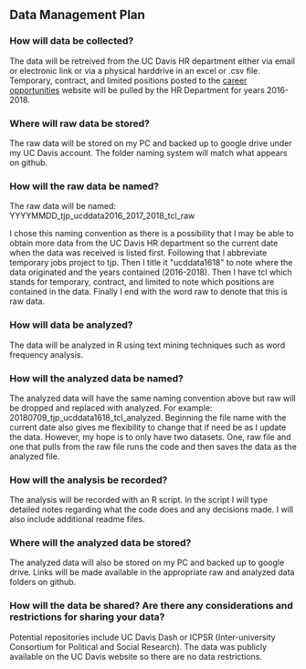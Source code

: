 ## Data Management Plan
   
### How will data be collected?
The data will be retreived from the UC Davis HR department either via email or electronic link or via a physical harddrive in an excel or .csv file. Temporary, contract, and limited positions posted to the [career opportunities](https://www.employment.ucdavis.edu/applicants/jsp/shared/search/Search_css.jsp) website will be pulled by the HR Department for years 2016-2018.
    
### Where will raw data be stored?
The raw data will be stored on my PC and backed up to google drive under my UC Davis account. The folder naming system will match what appears on github.
    
### How will the raw data be named?
The raw data will be named: YYYYMMDD_tjp_ucddata2016_2017_2018_tcl_raw
    
I chose this naming convention as there is a possibility that I may be able to obtain more data from the UC Davis HR department so the current date when the data was received is listed first. Following that I abbreviate temporary jobs project to tjp. Then I title it "ucddata1618" to note where the data originated and the years contained (2016-2018). Then I have tcl which stands for temporary, contract, and limited to note which positions are contained in the data. Finally I end with the word raw to denote that this is raw data.
    
### How will data be analyzed?
The data will be analyzed in R using text mining techniques such as word frequency analysis.

### How will the analyzed data be named?
The analyzed data will have the same naming convention above but raw will be dropped and replaced with analyzed. For example: 20180709_tjp_ucddata1618_tcl_analyzed. Beginning the file name with the current date also gives me flexibility to change that if need be as I update the data. However, my hope is to only have two datasets. One, raw file and one that pulls from the raw file runs the code and then saves the data as the analyzed file.
    
### How will the analysis be recorded?
The analysis will be recorded with an R script. In the script I will type detailed notes regarding what the code does and any decisions made. I will also include additional readme files.
    
### Where will the analyzed data be stored?
The analyzed data will also be stored on my PC and backed up to google drive. Links will be made available in the appropriate raw and analyzed data folders on github.
    
### How will the data be shared? Are there any considerations and restrictions for sharing your data?
Potential repositories include UC Davis Dash or ICPSR (Inter-university Consortium for Political and Social Research). The data was publicly available on the UC Davis website so there are no data restrictions. 
